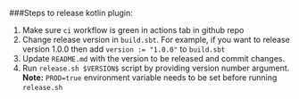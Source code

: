 ###Steps to release kotlin plugin:

1. Make sure `ci` workflow is green in actions tab in github repo
1. Change release version in `build.sbt`. For example, if you want to release version 1.0.0
then add `version := "1.0.0"` to `build.sbt`
1. Update `README.md` with the version to be released and commit changes.
1. Run `release.sh $VERSION$` script by providing version number argument.
**Note:** `PROD=true` environment variable needs to be set before running `release.sh`
